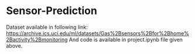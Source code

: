 # Sensor-Prediction
Dataset available in following link: https://archive.ics.uci.edu/ml/datasets/Gas%2Bsensors%2Bfor%2Bhome%2Bactivity%2Bmonitoring
And code is available in project.ipynb file given above.
